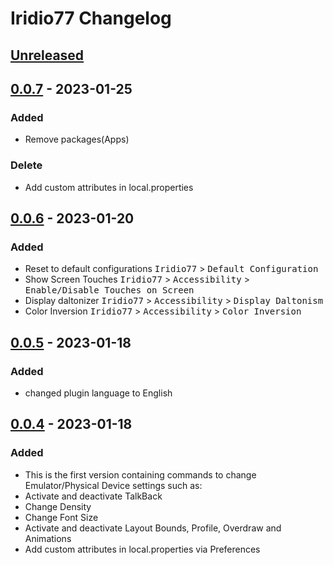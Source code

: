 <!-- Keep a Changelog guide -> https://keepachangelog.com -->

# Iridio77 Changelog

## [Unreleased]

## [0.0.7] - 2023-01-25

### Added
- Remove packages(Apps)

### Delete
- Add custom attributes in local.properties

## [0.0.6] - 2023-01-20

### Added
- Reset to default configurations <kbd>Iridio77</kbd> > <kbd>Default Configuration</kbd>
- Show Screen Touches <kbd>Iridio77</kbd> > <kbd>Accessibility</kbd> > <kbd>Enable/Disable Touches on Screen </kbd>
- Display daltonizer  <kbd>Iridio77</kbd> > <kbd>Accessibility</kbd> > <kbd>Display Daltonism</kbd>
- Color Inversion <kbd>Iridio77</kbd> > <kbd>Accessibility</kbd> > <kbd>Color Inversion</kbd>

## [0.0.5] - 2023-01-18

### Added
- changed plugin language to English

## [0.0.4] - 2023-01-18

### Added
- This is the first version containing commands to change Emulator/Physical Device settings such as:
- Activate and deactivate TalkBack
- Change Density
- Change Font Size
- Activate and deactivate Layout Bounds, Profile, Overdraw and Animations
- Add custom attributes in local.properties via Preferences

[Unreleased]: https://github.com/israelermel/iridio77/compare/v0.0.7...HEAD
[0.0.7]: https://github.com/israelermel/iridio77/compare/v0.0.6...v0.0.7
[0.0.6]: https://github.com/israelermel/iridio77/compare/v0.0.5...v0.0.6
[0.0.5]: https://github.com/israelermel/iridio77/compare/v0.0.4...v0.0.5
[0.0.4]: https://github.com/israelermel/iridio77/commits/v0.0.4

